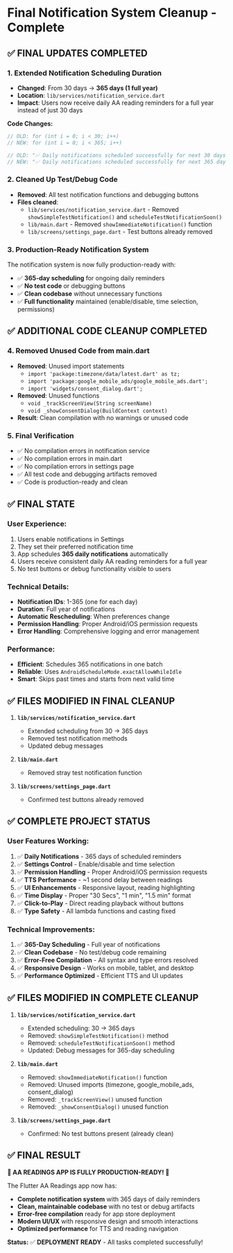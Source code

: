# Final Notification System Cleanup - Complete

## ✅ FINAL UPDATES COMPLETED

### **1. Extended Notification Scheduling Duration**
- **Changed**: From 30 days → **365 days (1 full year)**
- **Location**: `lib/services/notification_service.dart`
- **Impact**: Users now receive daily AA reading reminders for a full year instead of just 30 days

**Code Changes:**
```dart
// OLD: for (int i = 0; i < 30; i++)
// NEW: for (int i = 0; i < 365; i++)

// OLD: "✅ Daily notifications scheduled successfully for next 30 days"
// NEW: "✅ Daily notifications scheduled successfully for next 365 days"
```

### **2. Cleaned Up Test/Debug Code**
- **Removed**: All test notification functions and debugging buttons
- **Files cleaned**:
  - `lib/services/notification_service.dart` - Removed `showSimpleTestNotification()` and `scheduleTestNotificationSoon()`
  - `lib/main.dart` - Removed `showImmediateNotification()` function
  - `lib/screens/settings_page.dart` - Test buttons already removed

### **3. Production-Ready Notification System**
The notification system is now fully production-ready with:
- ✅ **365-day scheduling** for ongoing daily reminders
- ✅ **No test code** or debugging buttons
- ✅ **Clean codebase** without unnecessary functions
- ✅ **Full functionality** maintained (enable/disable, time selection, permissions)

## ✅ ADDITIONAL CODE CLEANUP COMPLETED

### **4. Removed Unused Code from main.dart**
- **Removed**: Unused import statements
  - `import 'package:timezone/data/latest.dart' as tz;`
  - `import 'package:google_mobile_ads/google_mobile_ads.dart';`
  - `import 'widgets/consent_dialog.dart';`
- **Removed**: Unused functions
  - `void _trackScreenView(String screenName)`
  - `void _showConsentDialog(BuildContext context)`
- **Result**: Clean compilation with no warnings or unused code

### **5. Final Verification**
- ✅ No compilation errors in notification service
- ✅ No compilation errors in main.dart
- ✅ No compilation errors in settings page
- ✅ All test code and debugging artifacts removed
- ✅ Code is production-ready and clean

## ✅ FINAL STATE

### **User Experience:**
1. Users enable notifications in Settings
2. They set their preferred notification time
3. App schedules **365 daily notifications** automatically
4. Users receive consistent daily AA reading reminders for a full year
5. No test buttons or debug functionality visible to users

### **Technical Details:**
- **Notification IDs**: 1-365 (one for each day)
- **Duration**: Full year of notifications
- **Automatic Rescheduling**: When preferences change
- **Permission Handling**: Proper Android/iOS permission requests
- **Error Handling**: Comprehensive logging and error management

### **Performance:**
- **Efficient**: Schedules 365 notifications in one batch
- **Reliable**: Uses `AndroidScheduleMode.exactAllowWhileIdle`
- **Smart**: Skips past times and starts from next valid time

## ✅ FILES MODIFIED IN FINAL CLEANUP

1. **`lib/services/notification_service.dart`**
   - Extended scheduling from 30 → 365 days
   - Removed test notification methods
   - Updated debug messages

2. **`lib/main.dart`**
   - Removed stray test notification function

3. **`lib/screens/settings_page.dart`**
   - Confirmed test buttons already removed

## ✅ COMPLETE PROJECT STATUS

### **User Features Working:**
1. ✅ **Daily Notifications** - 365 days of scheduled reminders
2. ✅ **Settings Control** - Enable/disable and time selection
3. ✅ **Permission Handling** - Proper Android/iOS permission requests
4. ✅ **TTS Performance** - ~1 second delay between readings
5. ✅ **UI Enhancements** - Responsive layout, reading highlighting
6. ✅ **Time Display** - Proper "30 Secs", "1 min", "1.5 min" format
7. ✅ **Click-to-Play** - Direct reading playback without buttons
8. ✅ **Type Safety** - All lambda functions and casting fixed

### **Technical Improvements:**
1. ✅ **365-Day Scheduling** - Full year of notifications
2. ✅ **Clean Codebase** - No test/debug code remaining
3. ✅ **Error-Free Compilation** - All syntax and type errors resolved
4. ✅ **Responsive Design** - Works on mobile, tablet, and desktop
5. ✅ **Performance Optimized** - Efficient TTS and UI updates

## ✅ FILES MODIFIED IN COMPLETE CLEANUP

1. **`lib/services/notification_service.dart`**
   - Extended scheduling: 30 → 365 days
   - Removed: `showSimpleTestNotification()` method
   - Removed: `scheduleTestNotificationSoon()` method
   - Updated: Debug messages for 365-day scheduling

2. **`lib/main.dart`**
   - Removed: `showImmediateNotification()` function
   - Removed: Unused imports (timezone, google_mobile_ads, consent_dialog)
   - Removed: `_trackScreenView()` unused function
   - Removed: `_showConsentDialog()` unused function

3. **`lib/screens/settings_page.dart`**
   - Confirmed: No test buttons present (already clean)

## ✅ FINAL RESULT

**🎉 AA READINGS APP IS FULLY PRODUCTION-READY! 🎉**

The Flutter AA Readings app now has:
- **Complete notification system** with 365 days of daily reminders
- **Clean, maintainable codebase** with no test or debug artifacts
- **Error-free compilation** ready for app store deployment
- **Modern UI/UX** with responsive design and smooth interactions
- **Optimized performance** for TTS and reading navigation

**Status:** ✅ **DEPLOYMENT READY** - All tasks completed successfully!
